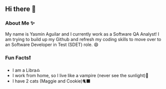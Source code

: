## Hi there 👋 

### About Me ✨
My name is Yasmin Aguilar and I currently work as a Software QA Analyst! I am trying to build up my Github and refresh my coding skills to move over to an Software Developer in Test (SDET) role. 😄

### Fun Facts❗
  - I am a Libra♎
  - I work from home, so I live like a vampire (never see the sunlight)🧛
  - I have 2 cats (Maggie and Cookie)🐈‍⬛

<!--
**yasminaguilarx/yasminaguilarx** is a ✨ _special_ ✨ repository because its `README.md` (this file) appears on your GitHub profile.

Here are some ideas to get you started:

- 🔭 I’m currently working on ...
- 🌱 I’m currently learning ...
- 👯 I’m looking to collaborate on ...
- 🤔 I’m looking for help with ...
- 💬 Ask me about ...
- 📫 How to reach me: ...
- 😄 Pronouns: ...
- ⚡ Fun fact: ...
-->
